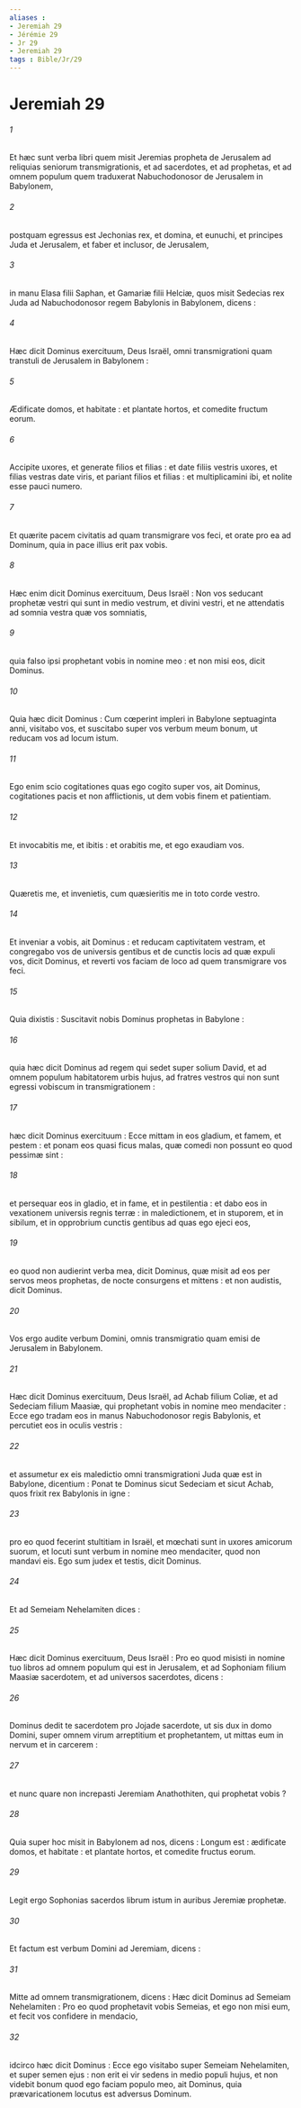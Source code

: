 ```yaml
---
aliases : 
- Jeremiah 29
- Jérémie 29
- Jr 29
- Jeremiah 29
tags : Bible/Jr/29
---
```


# Jeremiah 29

###### 1
Et hæc sunt verba libri quem misit Jeremias propheta de Jerusalem ad reliquias seniorum transmigrationis, et ad sacerdotes, et ad prophetas, et ad omnem populum quem traduxerat Nabuchodonosor de Jerusalem in Babylonem,
###### 2
postquam egressus est Jechonias rex, et domina, et eunuchi, et principes Juda et Jerusalem, et faber et inclusor, de Jerusalem,
###### 3
in manu Elasa filii Saphan, et Gamariæ filii Helciæ, quos misit Sedecias rex Juda ad Nabuchodonosor regem Babylonis in Babylonem, dicens :
###### 4
Hæc dicit Dominus exercituum, Deus Israël, omni transmigrationi quam transtuli de Jerusalem in Babylonem :
###### 5
Ædificate domos, et habitate : et plantate hortos, et comedite fructum eorum.
###### 6
Accipite uxores, et generate filios et filias : et date filiis vestris uxores, et filias vestras date viris, et pariant filios et filias : et multiplicamini ibi, et nolite esse pauci numero.
###### 7
Et quærite pacem civitatis ad quam transmigrare vos feci, et orate pro ea ad Dominum, quia in pace illius erit pax vobis.
###### 8
Hæc enim dicit Dominus exercituum, Deus Israël : Non vos seducant prophetæ vestri qui sunt in medio vestrum, et divini vestri, et ne attendatis ad somnia vestra quæ vos somniatis,
###### 9
quia falso ipsi prophetant vobis in nomine meo : et non misi eos, dicit Dominus.
###### 10
Quia hæc dicit Dominus : Cum cœperint impleri in Babylone septuaginta anni, visitabo vos, et suscitabo super vos verbum meum bonum, ut reducam vos ad locum istum.
###### 11
Ego enim scio cogitationes quas ego cogito super vos, ait Dominus, cogitationes pacis et non afflictionis, ut dem vobis finem et patientiam.
###### 12
Et invocabitis me, et ibitis : et orabitis me, et ego exaudiam vos.
###### 13
Quæretis me, et invenietis, cum quæsieritis me in toto corde vestro.
###### 14
Et inveniar a vobis, ait Dominus : et reducam captivitatem vestram, et congregabo vos de universis gentibus et de cunctis locis ad quæ expuli vos, dicit Dominus, et reverti vos faciam de loco ad quem transmigrare vos feci.
###### 15
Quia dixistis : Suscitavit nobis Dominus prophetas in Babylone :
###### 16
quia hæc dicit Dominus ad regem qui sedet super solium David, et ad omnem populum habitatorem urbis hujus, ad fratres vestros qui non sunt egressi vobiscum in transmigrationem :
###### 17
hæc dicit Dominus exercituum : Ecce mittam in eos gladium, et famem, et pestem : et ponam eos quasi ficus malas, quæ comedi non possunt eo quod pessimæ sint :
###### 18
et persequar eos in gladio, et in fame, et in pestilentia : et dabo eos in vexationem universis regnis terræ : in maledictionem, et in stuporem, et in sibilum, et in opprobrium cunctis gentibus ad quas ego ejeci eos,
###### 19
eo quod non audierint verba mea, dicit Dominus, quæ misit ad eos per servos meos prophetas, de nocte consurgens et mittens : et non audistis, dicit Dominus.
###### 20
Vos ergo audite verbum Domini, omnis transmigratio quam emisi de Jerusalem in Babylonem.
###### 21
Hæc dicit Dominus exercituum, Deus Israël, ad Achab filium Coliæ, et ad Sedeciam filium Maasiæ, qui prophetant vobis in nomine meo mendaciter : Ecce ego tradam eos in manus Nabuchodonosor regis Babylonis, et percutiet eos in oculis vestris :
###### 22
et assumetur ex eis maledictio omni transmigrationi Juda quæ est in Babylone, dicentium : Ponat te Dominus sicut Sedeciam et sicut Achab, quos frixit rex Babylonis in igne :
###### 23
pro eo quod fecerint stultitiam in Israël, et mœchati sunt in uxores amicorum suorum, et locuti sunt verbum in nomine meo mendaciter, quod non mandavi eis. Ego sum judex et testis, dicit Dominus.
###### 24
Et ad Semeiam Nehelamiten dices :
###### 25
Hæc dicit Dominus exercituum, Deus Israël : Pro eo quod misisti in nomine tuo libros ad omnem populum qui est in Jerusalem, et ad Sophoniam filium Maasiæ sacerdotem, et ad universos sacerdotes, dicens :
###### 26
Dominus dedit te sacerdotem pro Jojade sacerdote, ut sis dux in domo Domini, super omnem virum arreptitium et prophetantem, ut mittas eum in nervum et in carcerem :
###### 27
et nunc quare non increpasti Jeremiam Anathothiten, qui prophetat vobis ?
###### 28
Quia super hoc misit in Babylonem ad nos, dicens : Longum est : ædificate domos, et habitate : et plantate hortos, et comedite fructus eorum.
###### 29
Legit ergo Sophonias sacerdos librum istum in auribus Jeremiæ prophetæ.
###### 30
Et factum est verbum Domini ad Jeremiam, dicens :
###### 31
Mitte ad omnem transmigrationem, dicens : Hæc dicit Dominus ad Semeiam Nehelamiten : Pro eo quod prophetavit vobis Semeias, et ego non misi eum, et fecit vos confidere in mendacio,
###### 32
idcirco hæc dicit Dominus : Ecce ego visitabo super Semeiam Nehelamiten, et super semen ejus : non erit ei vir sedens in medio populi hujus, et non videbit bonum quod ego faciam populo meo, ait Dominus, quia prævaricationem locutus est adversus Dominum.
